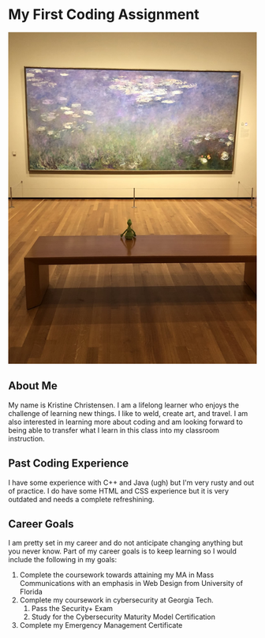 # My First Coding Assignment
![picture alt](Grinch_Monet.jpg "Grinchy")

## About Me ##
My name is Kristine Christensen. I am a lifelong learner who enjoys the challenge of learning new things. I like to weld, create art, and travel. I am also interested in learning more about coding and am looking forward to being able to transfer what I learn in this class into my classroom instruction. 

## Past Coding Experience ##
I have some experience with C++ and Java (ugh) but I'm very rusty and out of practice. I do have some HTML and CSS experience but it is very outdated and needs a complete refreshining. 

## Career Goals ##
I am pretty set in my career and do not anticipate changing anything but you never know. Part of my career goals is to keep learning so I would include the following in my goals:
1. Complete the coursework towards attaining my MA in Mass Communications with an emphasis in Web Design from University of Florida
2. Complete my coursework in cybersecurity at Georgia Tech. 
    1. Pass the Security+ Exam
    2. Study for the Cybersecurity Maturity Model Certification
3. Complete my Emergency Management Certificate